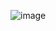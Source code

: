 ![image](https://github.com/leiasantos/jogo-aleatorio-logica-de-programacao-javascript/assets/57420848/ea66952f-9514-4ebf-8807-0491f7b31868)

